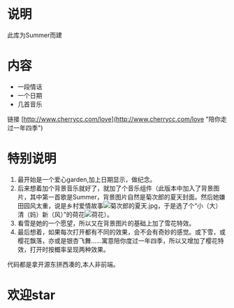 # 说明 #
此库为Summer而建

# 内容 #
- 一段情话
- 一个日期
- 几首音乐

链接 [http://www.cherrycc.com/love](http://www.cherrycc.com/love "陪你走过一年四季")

# 特别说明 #
1. 最开始是一个爱心garden,加上日期显示，做纪念。
2. 后来想着加个背景音乐就好了，就加了个音乐组件（此版本中加入了背景图片，其中第一首歌是Summer，背景图片自然是菊次郎的夏天封面。然后她嫌田园风太重，说是乡村爱情故事![菊次郎的夏天.jpg](https://i.imgur.com/edQtFbF.jpg)，于是选了个“小（大）清（妈）新（风）”的荷花![荷花](https://i.imgur.com/1UOfjpS.jpg)）。
3. 看雪是她的一个愿望，所以又在背景图片的基础上加了雪花特效。
4. 最后想着，如果每次打开都有不同的效果，会不会有奇妙的感觉。或下雪，或樱花飘落，亦或是银杏飞舞......寓意陪你度过一年四季，所以又增加了樱花特效，打开时按概率呈现两种效果。

代码都是拿开源东拼西凑的,本人非前端。

# 欢迎star

